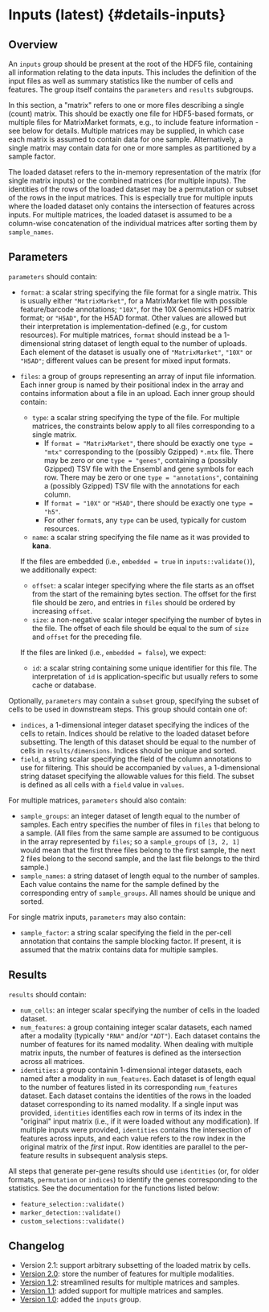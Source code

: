 # Inputs (latest) {#details-inputs}

## Overview

An `inputs` group should be present at the root of the HDF5 file, containing all information relating to the data inputs.
This includes the definition of the input files as well as summary statistics like the number of cells and features.
The group itself contains the `parameters` and `results` subgroups.

In this section, a "matrix" refers to one or more files describing a single (count) matrix.
This should be exactly one file for HDF5-based formats, or multiple files for MatrixMarket formats, e.g., to include feature information - see below for details.
Multiple matrices may be supplied, in which case each matrix is assumed to contain data for one sample.
Alternatively, a single matrix may contain data for one or more samples as partitioned by a sample factor.

The loaded dataset refers to the in-memory representation of the matrix (for single matrix inputs) or the combined matrices (for multiple inputs).
The identities of the rows of the loaded dataset may be a permutation or subset of the rows in the input matrices.
This is especially true for multiple inputs where the loaded dataset only contains the intersection of features across inputs.
For multiple matrices, the loaded dataset is assumed to be a column-wise concatenation of the individual matrices after sorting them by `sample_names`.
 
## Parameters

`parameters` should contain:

- `format`: a scalar string specifying the file format for a single matrix.
  This is usually either `"MatrixMarket"`, for a MatrixMarket file with possible feature/barcode annotations;
  `"10X"`, for the 10X Genomics HDF5 matrix format;
  or `"H5AD"`, for the H5AD format.
  Other values are allowed but their interpretation is implementation-defined (e.g., for custom resources). 
  For multiple matrices, `format` should instead be a 1-dimensional string dataset of length equal to the number of uploads.
  Each element of the dataset is usually one of `"MatrixMarket"`, `"10X"` or `"H5AD"`; 
  different values can be present for mixed input formats.
- `files`: a group of groups representing an array of input file information.
  Each inner group is named by their positional index in the array and contains information about a file in an upload.
  Each inner group should contain:
  - `type`: a scalar string specifying the type of the file.
    For multiple matrices, the constraints below apply to all files corresponding to a single matrix.
    - If `format = "MatrixMarket"`, there should be exactly one `type = "mtx"` corresponding to the (possibly Gzipped) `*.mtx` file.
      There may be zero or one `type = "genes"`, containing a (possibly Gzipped) TSV file with the Ensembl and gene symbols for each row.
      There may be zero or one `type = "annotations"`, containing a (possibly Gzipped) TSV file with the annotations for each column.
    - If `format = "10X"` or `"H5AD"`, there should be exactly one `type = "h5"`.
    - For other `format`s, any `type` can be used, typically for custom resources.
  - `name`: a scalar string specifying the file name as it was provided to **kana**.

  If the files are embedded (i.e., `embedded = true` in `inputs::validate()`), we additionally expect:
  - `offset`: a scalar integer specifying where the file starts as an offset from the start of the remaining bytes section.
    The offset for the first file should be zero, and entries in `files` should be ordered by increasing `offset`.
  - `size`: a non-negative scalar integer specifying the number of bytes in the file.
    The offset of each file should be equal to the sum of `size` and `offset` for the preceding file.

  If the files are linked (i.e., `embedded = false`), we expect:
  - `id`: a scalar string containing some unique identifier for this file.
    The interpretation of `id` is application-specific but usually refers to some cache or database.

Optionally, `parameters` may contain a `subset` group, specifying the subset of cells to be used in downstream steps.
This group should contain one of:

- `indices`, a 1-dimensional integer dataset specifying the indices of the cells to retain.
  Indices should be relative to the loaded dataset before subsetting.
  The length of this dataset should be equal to the number of cells in `results/dimensions`.
  Indices should be unique and sorted.
- `field`, a string scalar specifying the field of the column annotations to use for filtering.
  This should be accompanied by `values`, a 1-dimensional string dataset specifying the allowable values for this field.
  The subset is defined as all cells with a `field` value in `values`.

For multiple matrices, `parameters` should also contain:

- `sample_groups`: an integer dataset of length equal to the number of samples.
  Each entry specifies the number of files in `files` that belong to a sample.
  (All files from the same sample are assumed to be contiguous in the array represented by `files`;
  so a `sample_groups` of `[3, 2, 1]` would mean that the first three files belong to the first sample, 
  the next 2 files belong to the second sample, and the last file belongs to the third sample.)
- `sample_names`: a string dataset of length equal to the number of samples.
  Each value contains the name for the sample defined by the corresponding entry of `sample_groups`.
  All names should be unique and sorted.

For single matrix inputs, `parameters` may also contain:

- `sample_factor`: a string scalar specifying the field in the per-cell annotation that contains the sample blocking factor. 
  If present, it is assumed that the matrix contains data for multiple samples.

## Results

`results` should contain:

- `num_cells`: an integer scalar specifying the number of cells in the loaded dataset.
- `num_features`: a group containing integer scalar datasets, each named after a modality (typically `"RNA"` and/or `"ADT"`).
  Each dataset contains the number of features for its named modality.
  When dealing with multiple matrix inputs, the number of features is defined as the intersection across all matrices.
- `identities`: a group containin 1-dimensional integer datasets, each named after a modality in `num_features`.
  Each dataset is of length equal to the number of features listed in its corresponding `num_features` dataset.
  Each dataset contains the identities of the rows in the loaded dataset corresponding to its named modality.
  If a single input was provided, `identities` identifies each row in terms of its index in the "original" input matrix (i.e., if it were loaded without any modification).
  If multiple inputs were provided, `identities` contains the intersection of features across inputs, and each value refers to the row index in the original matrix of the _first_ input.
  Row identities are parallel to the per-feature results in subsequent analysis steps.

All steps that generate per-gene results should use `identities` (or, for older formats, `permutation` or `indices`) to identify the genes corresponding to the statistics.
See the documentation for the functions listed below:

- `feature_selection::validate()`
- `marker_detection::validate()`
- `custom_selections::validate()`

## Changelog

- Version 2.1: support arbitrary subsetting of the loaded matrix by cells.
- [Version 2.0](v2_0.md): store the number of features for multiple modalities.
- [Version 1.2](v1_2.md): streamlined results for multiple matrices and samples. 
- [Version 1.1](v1_1.md): added support for multiple matrices and samples. 
- [Version 1.0](v1_0.md): added the `inputs` group. 
